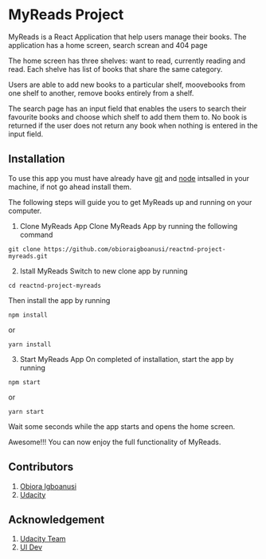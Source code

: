 # MyReads Project

MyReads is a React Application that help users manage their books. The application has a home screen, search screan and 404 page

The home screen has three shelves: want to read, currently reading and read. Each shelve has list of books that share the same category.

Users are able to add new books to a particular shelf, moovebooks from one shelf to another, remove books entirely from a shelf.

The search page has an input field that enables the users to search their favourite books and choose which shelf to add them them to. No book is returned if the user does not return any book when nothing is entered in the input field.

## Installation

To use this app you must have already have [git](https://git-scm.com/downloads) and [node](https://nodejs.org/en/) intsalled in your machine, if not go ahead install them.

The following steps will guide you to get MyReads up and running on your computer.

1.  Clone MyReads App
    Clone MyReads App by running the following command

```
git clone https://github.com/obioraigboanusi/reactnd-project-myreads.git
```

2.  Istall MyReads
    Switch to new clone app by running

```
cd reactnd-project-myreads
```

Then install the app by running

```
npm install
```

or

```
yarn install
```

3.  Start MyReads App
    On completed of installation, start the app by running

```
npm start
```

or

```
yarn start
```

Wait some seconds while the app starts and opens the home screen.

Awesome!!!
You can now enjoy the full functionality of MyReads.

## Contributors

1.  [ Obiora Igboanusi](https://github.com/obioraigboanusi)
2.  [Udacity](https://www.udacity.com)

## Acknowledgement

1. [Udacity Team](https://www.udacity.com)
2. [UI Dev](https://ui.dev/react-router-v4-handling-404-pages/)
